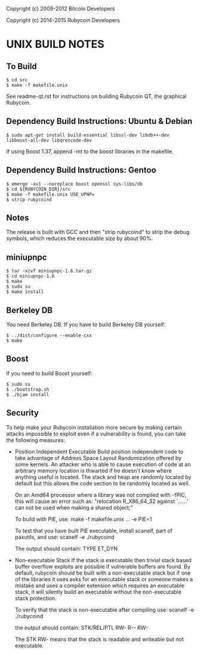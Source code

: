 Copyright (c) 2009-2012 Bitcoin Developers

Copyright (c) 2014-2015 Rubycoin Developers


UNIX BUILD NOTES
================

To Build
--------
```
$ cd src
$ make -f makefile.unix
```

See readme-qt.rst for instructions on building Rubycoin QT,
the graphical Rubycoin.


Dependency Build Instructions: Ubuntu & Debian
----------------------------------------------
```
$ sudo apt-get install build-essential libssl-dev libdb++-dev libboost-all-dev libqrencode-dev
```

If using Boost 1.37, append -mt to the boost libraries in the makefile.


Dependency Build Instructions: Gentoo
-------------------------------------
```
$ emerge -av1 --noreplace boost openssl sys-libs/db
$ cd ${RUBYCOIN_DIR}/src
$ make -f makefile.unix USE_UPNP=
$ strip rubycoind
```


Notes
-----
The release is built with GCC and then "strip rubycoind" to strip the debug
symbols, which reduces the executable size by about 90%.


miniupnpc
---------
```
$ tar -xzvf miniupnpc-1.6.tar.gz
$ cd miniupnpc-1.6
$ make
$ sudo su
$ make install
```


Berkeley DB
-----------
You need Berkeley DB. If you have to build Berkeley DB yourself:
```
$ ../dist/configure --enable-cxx
$ make
```


Boost
-----
If you need to build Boost yourself:
```
$ sudo su
$ ./bootstrap.sh
$ ./bjam install
```


Security
--------
To help make your Rubycoin installation more secure by making certain attacks impossible to
exploit even if a vulnerability is found, you can take the following measures:

* Position Independent Executable
    Build position independent code to take advantage of Address Space Layout Randomization
    offered by some kernels. An attacker who is able to cause execution of code at an arbitrary
    memory location is thwarted if he doesn't know where anything useful is located.
    The stack and heap are randomly located by default but this allows the code section to be
    randomly located as well.

    On an Amd64 processor where a library was not compiled with -fPIC, this will cause an error
    such as: "relocation R_X86_64_32 against `......' can not be used when making a shared object;"

    To build with PIE, use:
    make -f makefile.unix ... -e PIE=1

    To test that you have built PIE executable, install scanelf, part of paxutils, and use:
    scanelf -e ./rubycoind

    The output should contain:
     TYPE
    ET_DYN

* Non-executable Stack
    If the stack is executable then trivial stack based buffer overflow exploits are possible if
    vulnerable buffers are found. By default, rubycoin should be built with a non-executable stack
    but if one of the libraries it uses asks for an executable stack or someone makes a mistake
    and uses a compiler extension which requires an executable stack, it will silently build an
    executable without the non-executable stack protection.

    To verify that the stack is non-executable after compiling use:
    scanelf -e ./rubycoind

    the output should contain:
    STK/REL/PTL
    RW- R-- RW-

    The STK RW- means that the stack is readable and writeable but not executable.
